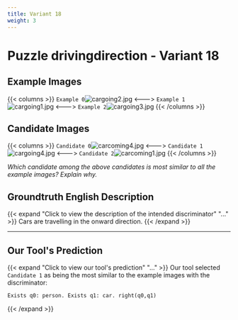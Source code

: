 ```yaml
---
title: Variant 18
weight: 3
---
```


# Puzzle drivingdirection - Variant 18

## Example Images
{{< columns >}}
`Example 0`![cargoing2.jpg](/natscene-data/images/cargoing2.jpg)
<--->
`Example 1`![cargoing1.jpg](/natscene-data/images/cargoing1.jpg)
<--->
`Example 2`![cargoing3.jpg](/natscene-data/images/cargoing3.jpg)
{{< /columns >}}

## Candidate Images
{{< columns >}}
`Candidate 0`![carcoming4.jpg](/natscene-data/images/carcoming4.jpg)
<--->
`Candidate 1`![cargoing4.jpg](/natscene-data/images/cargoing4.jpg)
<--->
`Candidate 2`![carcoming1.jpg](/natscene-data/images/carcoming1.jpg)
{{< /columns >}}

*Which candidate among the above candidates is most similar to all the example images? Explain why.*

## Groundtruth English Description

{{< expand "Click to view the description of the intended discriminator" "..." >}}
Cars are travelling in the onward direction.
{{< /expand >}}

---



## Our Tool's Prediction

{{< expand "Click to view our tool's prediction" "..." >}}
Our tool selected `Candidate 1` as being the most similar to the example images with the discriminator:
```plaintext
Exists q0: person. Exists q1: car. right(q0,q1)
```
{{< /expand >}}
